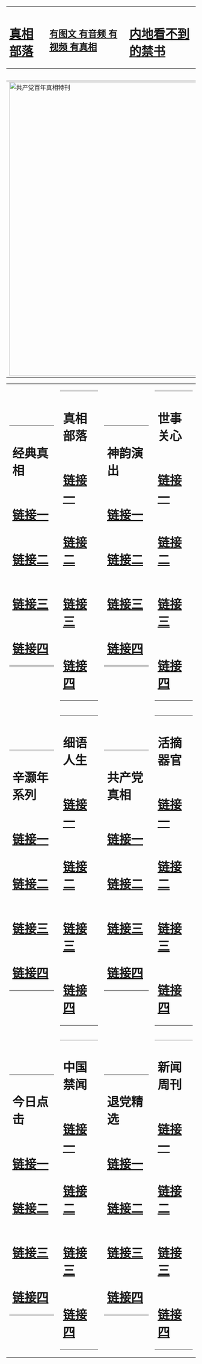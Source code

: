 <table><tr><td><H1><a href="http://t.cn/RXdF7OR">真相部落</a></H1></td><td><H2><a href="http://t.cn/RXHrNzY">有图文 有音频 有视频 有真相</a></H2><td><H1><a href="http://t.cn/RXdFwvj"> 内地看不到的禁书</a></H1></td></table><table><table><tr><td><a href="http://t.cn/RXtd4pi"><img src="http://4715.c34.rayfu.net/zx/bngcd/gcdbnzx.jpg" width="780"  border="0" alt="共产党百年真相特刊"></a></td></tr></table><table><tr><td><table><tr><td ><h1>经典真相</h1></td></tr><tr><td><h1>  <a href="http://t.cn/RXdF7Ks" target=_blank>链接一</a>  </h1></td></tr><tr><td><h1>  <a href="http://t.cn/RXHrhbg" target=_blank>链接二</a>  </h1></td></tr><tr><td><h1>  <a href="http://t.cn/RXtdwoJ" target=_blank>链接三</a>  </h1></td></tr><tr><td><h1>  <a href="http://po.st/NA6N0E" target=_blank>链接四</a>  </h1></td></tr></table></td><td><table><tr><td ><h1>真相部落</h1></td></tr><tr><td><h1>  <a href="http://t.cn/RXHrh8L" target=_blank>链接一</a>  </h1></td></tr><tr><td><h1>  <a href="http://t.cn/RXEOqH8" target=_blank>链接二</a>  </h1></td></tr><tr><td><h1>  <a href="http://t.cn/RXHrh8L" target=_blank>链接三</a>  </h1></td></tr><tr><td><h1>  <a href="http://po.st/763blS" target=_blank>链接四</a>  </h1></td></tr></table></td><td><table><tr><td ><h1>神韵演出</h1></td></tr><tr><td><h1>  <a href="http://t.cn/RXdFzEz" target=_blank>链接一</a>  </h1></td></tr><tr><td><h1>  <a href="http://t.cn/RXHrS2H" target=_blank>链接二</a>  </h1></td></tr><tr><td><h1>  <a href="http://t.cn/RXHrSzD" target=_blank>链接三</a>  </h1></td></tr><tr><td><h1>  <a href="http://po.st/wsJbuj" target=_blank>链接四</a>  </h1></td></tr></table></td><td><table><tr><td ><h1>世事关心</h1></td></tr><tr><td><h1>  <a href="http://t.cn/RXdFZMm" target=_blank>链接一</a>  </h1></td></tr><tr><td><h1>  <a href="http://t.cn/RXHBeOB" target=_blank>链接二</a>  </h1></td></tr><tr><td><h1>  <a href="http://t.cn/RXHrJH3" target=_blank>链接三</a>  </h1></td></tr><tr><td><h1>  <a href="http://po.st/rbZxzd" target=_blank>链接四</a>  </h1></td></tr></table></td></tr><tr><td><table><tr><td ><h1>辛灏年系列</h1></td></tr><tr><td><h1>  <a href="http://t.cn/RXdFZeM" target=_blank>链接一</a>  </h1></td></tr><tr><td><h1>  <a href="http://t.cn/RXHrSus" target=_blank>链接二</a>  </h1></td></tr><tr><td><h1>  <a href="http://t.cn/RXdFwy7" target=_blank>链接三</a>  </h1></td></tr><tr><td><h1>  <a href="http://po.st/IYDS23" target=_blank>链接四</a>  </h1></td></tr></table></td><td><table><tr><td ><h1>细语人生</h1></td></tr><tr><td><h1>  <a href="http://t.cn/RXtdUnU" target=_blank>链接一</a>  </h1></td></tr><tr><td><h1>  <a href="http://t.cn/RXHria2" target=_blank>链接二</a>  </h1></td></tr><tr><td><h1>  <a href="http://t.cn/RXHria2" target=_blank>链接三</a>  </h1></td></tr><tr><td><h1>  <a href="http://po.st/Ygy7sF" target=_blank>链接四</a>  </h1></td></tr></table></td><td><table><tr><td ><h1>共产党真相</h1></td></tr><tr><td><h1>  <a href="http://t.cn/RXtd4pi" target=_blank>链接一</a>  </h1></td></tr><tr><td><h1>  <a href="http://t.cn/RXHrpFP" target=_blank>链接二</a>  </h1></td></tr><tr><td><h1>  <a href="http://po.st/gbTNAT" target=_blank>链接三</a>  </h1></td></tr><tr><td><h1>  <a href="http://po.st/z1WKvo" target=_blank>链接四</a>  </h1></td></tr></table></td><td><table><tr><td ><h1>活摘器官</h1></td></tr><tr><td><h1>  <a href="http://t.cn/RXHr6Gh" target=_blank>链接一</a>  </h1></td></tr><tr><td><h1>  <a href="http://t.cn/RXtdb6q" target=_blank>链接二</a>  </h1></td></tr><tr><td><h1>  <a href="http://po.st/do9OsF" target=_blank>链接三</a>  </h1></td></tr><tr><td><h1>  <a href="http://po.st/bugl7d" target=_blank>链接四</a>  </h1></td></tr></table></td></tr><tr><td><table><tr><td ><h1>今日点击</h1></td></tr><tr><td><h1>  <a href="http://t.cn/RXHr6aX" target=_blank>链接一</a>  </h1></td></tr><tr><td><h1>  <a href="http://t.cn/RXHrKq7" target=_blank>链接二</a>  </h1></td></tr><tr><td><h1>  <a href="http://po.st/eE1RDl" target=_blank>链接三</a>  </h1></td></tr><tr><td><h1>  <a href="http://po.st/EJ3OYP" target=_blank>链接四</a>  </h1></td></tr></table></td><td><table><tr><td ><h1>中国禁闻</h1></td></tr><tr><td><h1>  <a href="http://t.cn/RXdFLbL" target=_blank>链接一</a>  </h1></td></tr><tr><td><h1>  <a href="http://t.cn/RXdFLto" target=_blank>链接二</a>  </h1></td></tr><tr><td><h1>  <a href="http://po.st/0BOitG" target=_blank>链接三</a>  </h1></td></tr><tr><td><h1>  <a href="http://po.st/0BOitG" target=_blank>链接四</a>  </h1></td></tr></table></td><td><table><tr><td ><h1>退党精选</h1></td></tr><tr><td><h1>  <a href="http://t.cn/RXHrXGi" target=_blank>链接一</a>  </h1></td></tr><tr><td><h1>  <a href="http://t.cn/RXHrXGi" target=_blank>链接二</a>  </h1></td></tr><tr><td><h1>  <a href="http://po.st/PE2xHb" target=_blank>链接三</a>  </h1></td></tr><tr><td><h1>  <a href="http://po.st/1Y8qBu" target=_blank>链接四</a>  </h1></td></tr></table></td><td><table><tr><td ><h1>新闻周刊</h1></td></tr><tr><td><h1>  <a href="http://t.cn/RXHr9kS" target=_blank>链接一</a>  </h1></td></tr><tr><td><h1>  <a href="http://t.cn/RXHrX0w" target=_blank>链接二</a>  </h1></td></tr><tr><td><h1>  <a href="http://po.st/HESsyo" target=_blank>链接三</a>  </h1></td></tr><tr><td><h1>  <a href="http://po.st/9Cn60o" target=_blank>链接四</a>  </h1></td></tr></table></td></tr></table>
